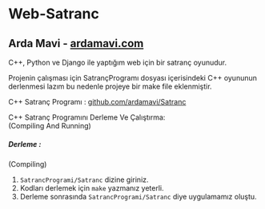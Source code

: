 # Web-Satranc
## Arda Mavi - [ardamavi.com](http://www.ardamavi.com/)

C++, Python ve Django ile yaptığım web için bir satranç oyunudur.

Projenin çalışması için SatrançProgramı dosyası içerisindeki C++ oyununun derlenmesi lazım bu nedenle projeye bir make file eklenmiştir.

C++ Satranç Programı : [github.com/ardamavi/Satranc](https://github.com/ardamavi/Satranc)

C++ Satranç Programını Derleme Ve Çalıştırma: <br />
(Compiling And Running)<br />
##### Derleme :
(Compiling)<br />
1. `SatrancProgrami/Satranc` dizine giriniz. <br />
2. Kodları derlemek için `make` yazmanız yeterli.<br />
3. Derleme sonrasında `SatrancProgrami/Satranc` diye uygulamamız oluştu.<br />
